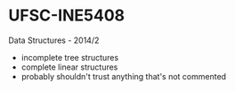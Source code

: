 UFSC-INE5408
=======

Data Structures - 2014/2
* incomplete tree structures
* complete linear structures
* probably shouldn't trust anything that's not commented
